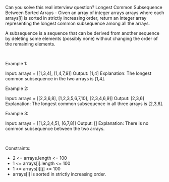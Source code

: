 Can you solve this real interview question? Longest Common Subsequence Between Sorted Arrays - Given an array of integer arrays arrays where each arrays[i] is sorted in strictly increasing order, return an integer array representing the longest common subsequence among all the arrays.

A subsequence is a sequence that can be derived from another sequence by deleting some elements (possibly none) without changing the order of the remaining elements.

 

Example 1:


Input: arrays = [[1,3,4],
                 [1,4,7,9]]
Output: [1,4]
Explanation: The longest common subsequence in the two arrays is [1,4].


Example 2:


Input: arrays = [[2,3,6,8],
                 [1,2,3,5,6,7,10],
                 [2,3,4,6,9]]
Output: [2,3,6]
Explanation: The longest common subsequence in all three arrays is [2,3,6].


Example 3:


Input: arrays = [[1,2,3,4,5],
                 [6,7,8]]
Output: []
Explanation: There is no common subsequence between the two arrays.


 

Constraints:

 * 2 <= arrays.length <= 100
 * 1 <= arrays[i].length <= 100
 * 1 <= arrays[i][j] <= 100
 * arrays[i] is sorted in strictly increasing order.